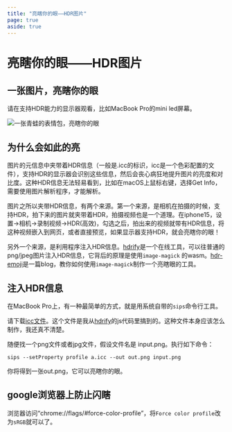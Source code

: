 ```yaml
---
title: "亮瞎你的眼——HDR图片"
page: true
aside: true
---
```


# 亮瞎你的眼——HDR图片
## 一张图片，亮瞎你的眼
请在支持HDR能力的显示器观看，比如MacBook Pro的mini led屏幕。

![一张青蛙的表情包，亮瞎你的眼](/frog.webp)

## 为什么会如此的亮
图片的元信息中夹带着HDR信息（一般是.icc的标识，icc是一个色彩配置的文件），支持HDR的显示器会识别这些信息，然后会丧心病狂地提升图片的亮度和对比度。这种HDR信息无法轻易看到，比如在macOS上鼠标右键，选择Get Info，需要使用图片解析程序，才能解析。

图片之所以夹带HDR信息，有两个来源。第一个来源，是相机在拍摄的时候，支持HDR，拍下来的图片就夹带着HDR，拍摄视频也是一个道理。在iphone15，设置->相机->录制视频->HDR(高效)，勾选之后，拍出来的视频就带有HDR信息，将这种视频嵌入到网页，或者直接预览，如果显示器支持HDR，就会亮瞎你的眼！

另外一个来源，是利用程序注入HDR信息。[hdrify](https://www.hdrify.com/)是一个在线工具，可以往普通的png/jpeg图片注入HDR信息，它背后的原理是使用`image-magick` 的wasm。[hdr-emoji](https://sharpletters.net/2025/04/16/hdr-emoji/)是一篇blog，教你如何使用`image-magick`制作一个亮瞎眼的工具。

## 注入HDR信息
在MacBook Pro上，有一种最简单的方式，就是用系统自带的`sips`命令行工具。

请下载<a href="/a.icc" download>icc文件</a>。这个文件是我从[hdrify](https://www.hdrify.com/)的js代码里搞到的。这种文件本身应该怎么制作，我还真不清楚。

随便找一个png文件或者jpg文件，假设文件名是 input.png。执行如下命令：
```shell 
sips --setProperty profile a.icc --out out.png input.png
```
你将得到一张out.png，它可以亮瞎你的眼。

## google浏览器上防止闪瞎
浏览器访问“chrome://flags/#force-color-profile”，将`Force color profile`改为`sRGB`就可以了。
